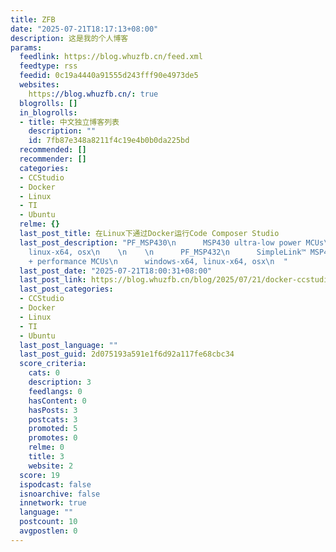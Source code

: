 ```yaml
---
title: ZFB
date: "2025-07-21T18:17:13+08:00"
description: 这是我的个人博客
params:
  feedlink: https://blog.whuzfb.cn/feed.xml
  feedtype: rss
  feedid: 0c19a4440a91555d243fff90e4973de5
  websites:
    https://blog.whuzfb.cn/: true
  blogrolls: []
  in_blogrolls:
  - title: 中文独立博客列表
    description: ""
    id: 7fb87e348a8211f4c19e4b0b0da225bd
  recommended: []
  recommender: []
  categories:
  - CCStudio
  - Docker
  - Linux
  - TI
  - Ubuntu
  relme: {}
  last_post_title: 在Linux下通过Docker运行Code Composer Studio
  last_post_description: "PF_MSP430\n      MSP430 ultra-low power MCUs\n      windows-x64,
    linux-x64, osx\n    \n    \n      PF_MSP432\n      SimpleLink™ MSP432™ low power
    + performance MCUs\n      windows-x64, linux-x64, osx\n  "
  last_post_date: "2025-07-21T18:00:31+08:00"
  last_post_link: https://blog.whuzfb.cn/blog/2025/07/21/docker-ccstudio/
  last_post_categories:
  - CCStudio
  - Docker
  - Linux
  - TI
  - Ubuntu
  last_post_language: ""
  last_post_guid: 2d075193a591e1f6d92a117fe68cbc34
  score_criteria:
    cats: 0
    description: 3
    feedlangs: 0
    hasContent: 0
    hasPosts: 3
    postcats: 3
    promoted: 5
    promotes: 0
    relme: 0
    title: 3
    website: 2
  score: 19
  ispodcast: false
  isnoarchive: false
  innetwork: true
  language: ""
  postcount: 10
  avgpostlen: 0
---
```

